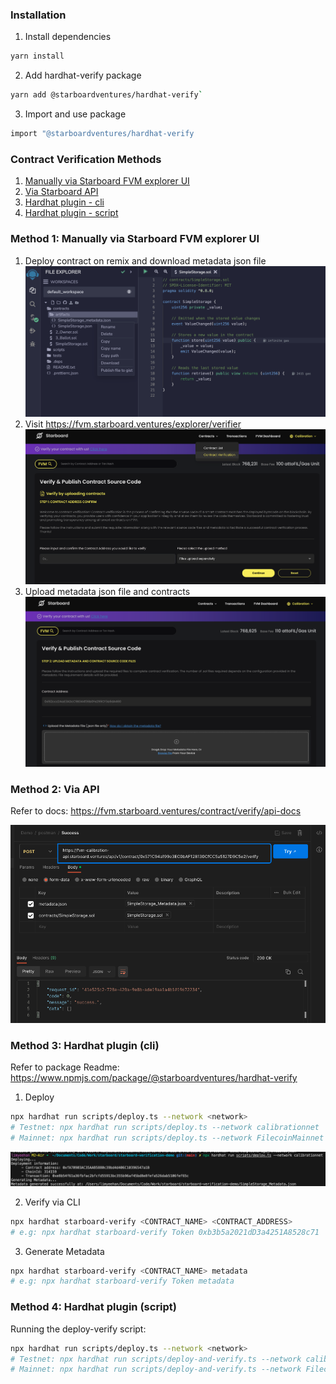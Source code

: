 ### Installation

1. Install dependencies

```bash
yarn install
```

2. Add hardhat-verify package

```bash
yarn add @starboardventures/hardhat-verify`
```

3. Import and use package

```bash
import "@starboardventures/hardhat-verify
```

### Contract Verification Methods

1. [Manually via Starboard FVM explorer UI](#method-1-manually-via-starboard-fvm-explorer-ui)
2. [Via Starboard API](#method-2-via-api)
3. [Hardhat plugin - cli](#method-3-hardhat-plugin-cli)
4. [Hardhat plugin - script](#method-4-hardhat-plugin-script)

### Method 1: Manually via Starboard FVM explorer UI

1. Deploy contract on remix and download metadata json file
   ![Alt text](images/image-4.png)
2. Visit https://fvm.starboard.ventures/explorer/verifier
   ![Alt text](images/image-1.png)
3. Upload metadata json file and contracts
   ![Alt text](images/image-3.png)

### Method 2: Via API

Refer to docs: https://fvm.starboard.ventures/contract/verify/api-docs

![Alt text](images/image-2.png)

### Method 3: Hardhat plugin (cli)

Refer to package Readme: https://www.npmjs.com/package/@starboardventures/hardhat-verify

1. Deploy

```bash
npx hardhat run scripts/deploy.ts --network <network>
# Testnet: npx hardhat run scripts/deploy.ts --network calibrationnet
# Mainnet: npx hardhat run scripts/deploy.ts --network FilecoinMainnet
```

![Alt text](images/image.png)

2. Verify via CLI

```bash
npx hardhat starboard-verify <CONTRACT_NAME> <CONTRACT_ADDRESS>
# e.g: npx hardhat starboard-verify Token 0xb3b5a2021dD3a4251A8528c71
```

3. Generate Metadata

```bash
npx hardhat starboard-verify <CONTRACT_NAME> metadata
# e.g: npx hardhat starboard-verify Token metadata
```

### Method 4: Hardhat plugin (script)

Running the deploy-verify script:

```bash
npx hardhat run scripts/deploy.ts --network <network>
# Testnet: npx hardhat run scripts/deploy-and-verify.ts --network calibrationnet
# Mainnet: npx hardhat run scripts/deploy-and-verify.ts --network FilecoinMainnet
```
